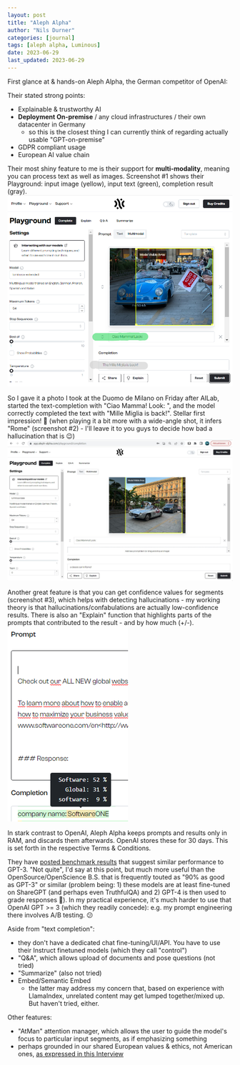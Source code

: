 ```yaml
---
layout: post
title: "Aleph Alpha"
author: "Nils Durner"
categories: [journal]
tags: [aleph alpha, Luminous]
date: 2023-06-29
last_updated: 2023-06-29
---
```


First glance at & hands-on Aleph Alpha, the German competitor of OpenAI:

Their stated strong points:
- Explainable & trustworthy AI
- **Deployment On-premise** / any cloud infrastructures / their own datacenter in Germany
  - so this is the closest thing I can currently think of regarding actually usable "GPT-on-premise"
- GDPR compliant usage
- European AI value chain

Their most shiny feature to me is their support for **multi-modality**, meaning you can process text as well as images. Screenshot #1 shows their Playground: input image (yellow), input text (green), completion result (gray). \
![Aleph #1](assets/img/aleph-1.png)

 So I gave it a photo I took at the Duomo de Milano on Friday after AILab, started the text-completion with "Ciao Mamma! Look: ", and the model correctly completed the text with "Mille Miglia is back!". Stellar first impression! 🤩 (when playing it a bit more with a wide-angle shot, it infers "Rome" (screenshot #2) - I'll leave it to you guys to decide how bad a hallucination that is 😉) \
![Aleph #2](assets/img/aleph-2.png)

Another great feature is that you can get confidence values for segments (screenshot #3), which helps with detecting hallucinations - my working theory is that hallucinations/confabulations are actually low-confidence results. There is also an "Explain" function that highlights parts of the prompts that contributed to the result - and by how much (+/-). \
![Aleph #3](assets/img/aleph-3.png)

In stark contrast to OpenAI, Aleph Alpha keeps prompts and results only in RAM, and discards them afterwards. OpenAI stores these for 30 days. This is set forth in the respective Terms & Conditions.

They have [posted benchmark results](https://www.aleph-alpha.com/luminous-performance-benchmarks) that suggest similar performance to GPT-3. "Not quite", I'd say at this point, but much more useful than the OpenSource/OpenScience B.S. that is frequently touted as "90% as good as GPT-3" or similar (problem being: 1) these models are at least fine-tuned on ShareGPT (and perhaps even TruthfulQA) and 2) GPT-4 is then used to grade responses 🤪). In my practical experience, it's much harder to use that OpenAI GPT >= 3 (which they readily concede): e.g. my prompt engineering there involves A/B testing. 😕

Aside from "text completion":
- they don't have a dedicated chat fine-tuning/UI/API. You have to use their Instruct finetuned models (which they call "control")
- "Q&A", which allows upload of documents and pose questions (not tried)
- "Summarize" (also not tried)
- Embed/Semantic Embed
  - the latter may address my concern that, based on experience with LlamaIndex, unrelated content may get lumped together/mixed up. But haven't tried, either.

Other features:
- "AtMan" attention manager, which allows the user to guide the model's focus to particular input segments, as if emphasizing something
- perhaps grounded in our shared European values & ethics, not American ones, [as expressed in this Interview](https://www.heise.de/hintergrund/Interview-Aleph-Alpha-fordert-vertrauenswuerde-KI-mit-europaeischen-Werten-9196893.html)